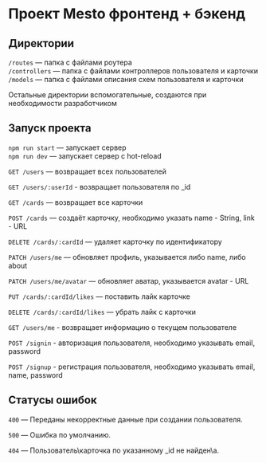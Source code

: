 # Проект Mesto фронтенд + бэкенд

## Директории

`/routes` — папка с файлами роутера  
`/controllers` — папка с файлами контроллеров пользователя и карточки   
`/models` — папка с файлами описания схем пользователя и карточки  
  
Остальные директории вспомогательные, создаются при необходимости разработчиком

## Запуск проекта

`npm run start` — запускает сервер   
`npm run dev` — запускает сервер с hot-reload


`GET /users` — возвращает всех пользователей

`GET /users/:userId` - возвращает пользователя по _id

`GET /cards` — возвращает все карточки

`POST /cards` — создаёт карточку, необходимо указать name - String, link - URL

`DELETE /cards/:cardId` — удаляет карточку по идентификатору 

`PATCH /users/me` — обновляет профиль, указывается либо name, либо about

`PATCH /users/me/avatar` — обновляет аватар, указывается avatar - URL

`PUT /cards/:cardId/likes` — поставить лайк карточке

`DELETE /cards/:cardId/likes` — убрать лайк с карточки 

`GET /users/me` - возвращает информацию о текущем пользователе 

`POST /signin` - авторизация пользователя, необходимо указывать email, password

`POST /signup` - регистрация пользователя, необходимо указывать email, name, password


## Статусы ошибок
`400` — Переданы некорректные данные при создании пользователя. 

`500` — Ошибка по умолчанию.

`404` — Пользователь\карточка по указанному _id не найден\а.

